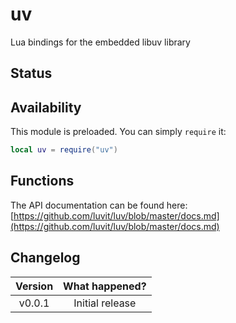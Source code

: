 # uv

Lua bindings for the embedded libuv library

## Status

<External/>

## Availability

This module is preloaded. You can simply `require` it:

```lua
local uv = require("uv")
```

## Functions

The API documentation can be found here: [https://github.com/luvit/luv/blob/master/docs.md](https://github.com/luvit/luv/blob/master/docs.md)

## Changelog

| Version | What happened?  |
| :-----: | :-------------: |
| v0.0.1  | Initial release |
